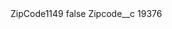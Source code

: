 <?xml version="1.0" encoding="UTF-8"?>
<CustomMetadata xmlns="http://soap.sforce.com/2006/04/metadata" xmlns:xsi="http://www.w3.org/2001/XMLSchema-instance" xmlns:xsd="http://www.w3.org/2001/XMLSchema">
    <label>ZipCode1149</label>
    <protected>false</protected>
    <values>
        <field>Zipcode__c</field>
        <value xsi:type="xsd:string">19376</value>
    </values>
</CustomMetadata>
